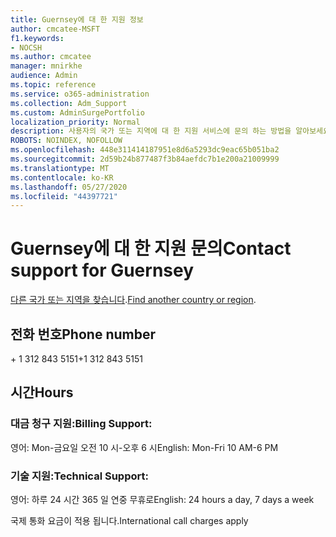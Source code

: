 ```yaml
---
title: Guernsey에 대 한 지원 정보
author: cmcatee-MSFT
f1.keywords:
- NOCSH
ms.author: cmcatee
manager: mnirkhe
audience: Admin
ms.topic: reference
ms.service: o365-administration
ms.collection: Adm_Support
ms.custom: AdminSurgePortfolio
localization_priority: Normal
description: 사용자의 국가 또는 지역에 대 한 지원 서비스에 문의 하는 방법을 알아보세요.
ROBOTS: NOINDEX, NOFOLLOW
ms.openlocfilehash: 448e311414187951e8d6a5293dc9eac65b051ba2
ms.sourcegitcommit: 2d59b24b877487f3b84aefdc7b1e200a21009999
ms.translationtype: MT
ms.contentlocale: ko-KR
ms.lasthandoff: 05/27/2020
ms.locfileid: "44397721"
---
```

# <a name="contact-support-for-guernsey"></a><span data-ttu-id="6e321-103">Guernsey에 대 한 지원 문의</span><span class="sxs-lookup"><span data-stu-id="6e321-103">Contact support for Guernsey</span></span>

<span data-ttu-id="6e321-104">[다른 국가 또는 지역을 찾습니다](../contact-support-for-business-products.md).</span><span class="sxs-lookup"><span data-stu-id="6e321-104">[Find another country or region](../contact-support-for-business-products.md).</span></span>

## <a name="phone-number"></a><span data-ttu-id="6e321-105">전화 번호</span><span class="sxs-lookup"><span data-stu-id="6e321-105">Phone number</span></span>
<span data-ttu-id="6e321-106">+ 1 312 843 5151</span><span class="sxs-lookup"><span data-stu-id="6e321-106">+1 312 843 5151</span></span>

## <a name="hours"></a><span data-ttu-id="6e321-107">시간</span><span class="sxs-lookup"><span data-stu-id="6e321-107">Hours</span></span>
### <a name="billing-support"></a><span data-ttu-id="6e321-108">대금 청구 지원:</span><span class="sxs-lookup"><span data-stu-id="6e321-108">Billing Support:</span></span>

<span data-ttu-id="6e321-109">영어: Mon-금요일 오전 10 시-오후 6 시</span><span class="sxs-lookup"><span data-stu-id="6e321-109">English: Mon-Fri 10 AM-6 PM</span></span>

### <a name="technical-support"></a><span data-ttu-id="6e321-110">기술 지원:</span><span class="sxs-lookup"><span data-stu-id="6e321-110">Technical Support:</span></span>

<span data-ttu-id="6e321-111">영어: 하루 24 시간 365 일 연중 무휴로</span><span class="sxs-lookup"><span data-stu-id="6e321-111">English: 24 hours a day, 7 days a week</span></span>

<span data-ttu-id="6e321-112">국제 통화 요금이 적용 됩니다.</span><span class="sxs-lookup"><span data-stu-id="6e321-112">International call charges apply</span></span>
